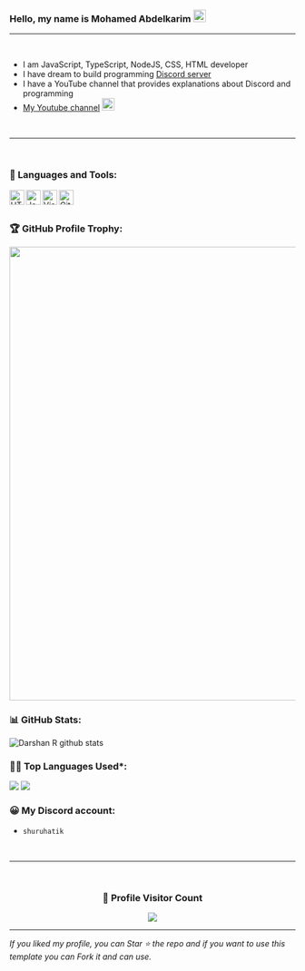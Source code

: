 ### Hello, my name is Mohamed Abdelkarim <img src="https://github.com/darshanr27/darshanr27/blob/master/Assets/Hi.gif" width="22px">

---

<br />

- I am JavaScript, TypeScript, NodeJS, CSS, HTML developer
- I have dream to build programming [Discord server](https://discord.gg/st-studio)
- I have a YouTube channel that provides explanations about Discord and programming
- [My Youtube channel](https://www.youtube.com/channel/UCXSrBk2f9wzB-fugmRR4wsg) <img src="https://media.giphy.com/media/mA7fEN41GcZNK04oRI/giphy.gif" width="22px">

<br />

---

<br />

### 🧰 Languages and Tools:

<img align="left" alt="HTML5" width="26px" src="https://github.com/darshanr27/darshanr27/blob/master/Assets/html.png" />
<img align="left" alt="JavaScript" width="26px" src="https://github.com/darshanr27/darshanr27/blob/master/Assets/javascript.png" />
<img align="left" alt="Visual Studio Code" width="26px" src="https://github.com/darshanr27/darshanr27/blob/master/Assets/visual-studio-code.png" />
<img align="left" alt="Git" width="26px" src="https://github.com/darshanr27/darshanr27/blob/master/Assets/git.png" />

<br />

<br />


<!-- Profile Trophy -->
### 🏆 GitHub Profile Trophy:
<a href="https://github.com/ryo-ma/github-profile-trophy">
  <img width=800 src="https://github-profile-trophy.vercel.app/?username=Shuruhatik&column=8&theme=darkhub&no-frame=true&no-bg=true"/>
</a>


<!--   Stats -->
### 📊 GitHub Stats:
![Darshan R github stats](https://github-readme-stats.vercel.app/api?username=Shuruhatik&theme=nord&show_icons=true&count_private=true)
  
  
### 👨‍💻 Top Languages Used*:
![](https://github-profile-summary-cards.vercel.app/api/cards/repos-per-language?username=Shuruhatik&theme=nord_dark)
![](https://github-profile-summary-cards.vercel.app/api/cards/most-commit-language?username=Shuruhatik&theme=nord_dark)

### 😀 My Discord account:
- `shuruhatik`

 <br> 
 
 <hr>
 
 <br>
  
<div align=center>
  <h3><b>📍 Profile Visitor Count</b></h3>
</div>
    
<p align="center" >   
  <img src="https://profile-counter.glitch.me/shuruhatik/count.svg" />  
</p>
   
---
  *If you liked my profile, you can Star ⭐ the repo and if you want to use this template you can Fork it and can use.*
  
